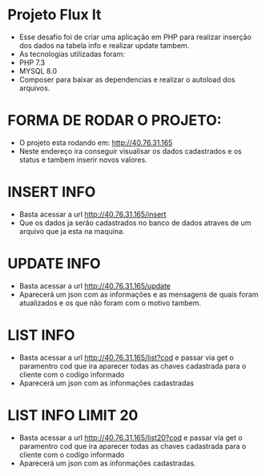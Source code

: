# Projeto Flux It

- Esse desafio foi de criar uma aplicação em PHP para realizar inserção dos dados na tabela info e realizar update tambem.
- As tecnologias utilizadas foram:
- PHP 7.3
- MYSQL 8.0
- Composer para baixar as dependencias e realizar o autoload dos arquivos.


# FORMA DE RODAR O PROJETO:

- O projeto esta rodando em: http://40.76.31.165
- Neste endereço ira conseguir visualisar os dados cadastrados e os status e tambem inserir novos valores.

# INSERT INFO

- Basta acessar a url http://40.76.31.165/insert
- Que os dados ja serão cadastrados no banco de dados atraves de um arquivo que ja esta na maquina.

# UPDATE INFO 

- Basta acessar a url http://40.76.31.165/update
- Aparecerá um json com as informações e as mensagens de quais foram atualizados e os que não foram com o motivo tambem.


# LIST INFO 

- Basta acessar a url http://40.76.31.165/list?cod e passar via get o paramentro cod que ira aparecer todas as chaves cadastrada para o cliente com o codigo informado
- Aparecerá um json com as informações cadastradas

# LIST INFO LIMIT 20 

- Basta acessar a url http://40.76.31.165/list20?cod e passar via get o paramentro cod que ira aparecer todas as chaves cadastrada para o cliente com o codigo informado
-  Aparecerá um json com as informações cadastradas.
